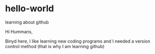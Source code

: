 # hello-world
learning about github

Hi Hummans,

Binyd here, I like learning new coding programs and I needed a version control method (that is why I am learning github)
